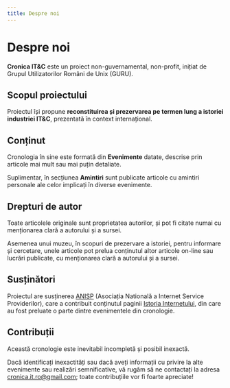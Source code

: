 ```yaml
---
title: Despre noi
---
```


# Despre noi

**Cronica IT&C** este un proiect non-guvernamental, non-profit, inițiat de
Grupul Utilizatorilor Români de Unix (GURU).

## Scopul proiectului

Proiectul își propune **reconstituirea și prezervarea pe termen lung
a istoriei industriei IT&C**, prezentată în context internațional.

## Conținut

Cronologia în sine este formată din **Evenimente** datate, descrise
prin articole mai mult sau mai puțin detaliate.

Suplimentar, în secțiunea **Amintiri** sunt publicate articole cu amintiri
personale ale celor implicați în diverse evenimente.

## Drepturi de autor

Toate articolele originale sunt proprietatea autorilor, și pot fi citate
numai cu menționarea clară a autorului și a sursei.

Asemenea unui muzeu, în scopuri de prezervare a istoriei,
pentru informare și cercetare, unele articole pot prelua conținutul
altor articole on-line sau lucrări publicate,
cu menționarea clară a autorului și a sursei.

## Susținători

Proiectul are susținerea [ANISP](https://www.anisp.ro)
(Asociația Natională a Internet Service Providerilor),
care a contribuit conținutul paginii
[Istoria Internetului](https://rite.org.ro/istoria-internetului/), din care
au fost preluate o parte dintre evenimentele din cronologie.

## Contribuții

Această cronologie este inevitabil incompletă și posibil inexactă.

Dacă identificați inexactități sau dacă aveți informații cu privire la
alte evenimente sau realizări semnificative,
vă rugăm să ne contactați la adresa
[cronica.it.ro@gmail.com](mailto:cronica.it.ro@gmail.com);
toate contribuțiile vor fi foarte apreciate!
